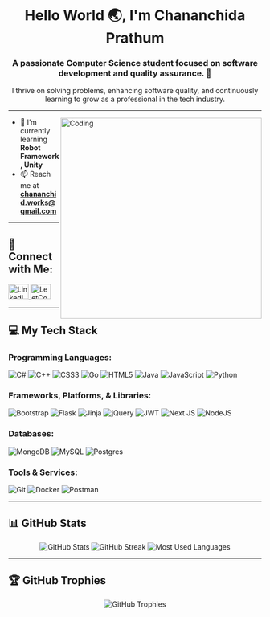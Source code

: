 <h1 align="center">Hello World 🌏, I'm Chananchida Prathum</h1>
<h3 align="center">A passionate Computer Science student focused on software development and quality assurance. 🚀</h3>
<p align="center">
I thrive on solving problems, enhancing software quality, and continuously learning to grow as a professional in the tech industry.  
</p>

---

<img align="right" alt="Coding" width="400" src="https://64.media.tumblr.com/c70e8fcdf61a132a873f99db163896a2/tumblr_o48ggtdpJA1sfmahro1_400.gifv">

- 🌱 I’m currently learning **Robot Framework, Unity**  
- 📫 Reach me at **chananchid.works@gmail.com**

---

<h2 align="left">🌟 Connect with Me:</h2>
<p align="left">
<a href="https://linkedin.com/in/chananchida-prathum" target="_blank">
<img src="https://raw.githubusercontent.com/rahuldkjain/github-profile-readme-generator/master/src/images/icons/Social/linked-in-alt.svg" alt="LinkedIn" height="30" width="40" />
</a>
<a href="https://leetcode.com/u/minddymind/" target="_blank">
<img src="https://raw.githubusercontent.com/rahuldkjain/github-profile-readme-generator/master/src/images/icons/Social/leet-code.svg" alt="LeetCode" height="30" width="40" />
</a>
</p>

---

## 💻 My Tech Stack

### **Programming Languages:**
![C#](https://img.shields.io/badge/c%23-%23239120.svg?style=flat&logo=csharp&logoColor=white) 
![C++](https://img.shields.io/badge/c++-%2300599C.svg?style=flat&logo=c%2B%2B&logoColor=white) 
![CSS3](https://img.shields.io/badge/css3-%231572B6.svg?style=flat&logo=css3&logoColor=white) 
![Go](https://img.shields.io/badge/go-%2300ADD8.svg?style=flat&logo=go&logoColor=white) 
![HTML5](https://img.shields.io/badge/html5-%23E34F26.svg?style=flat&logo=html5&logoColor=white) 
![Java](https://img.shields.io/badge/java-%23ED8B00.svg?style=flat&logo=openjdk&logoColor=white) 
![JavaScript](https://img.shields.io/badge/javascript-%23323330.svg?style=flat&logo=javascript&logoColor=%23F7DF1E) 
![Python](https://img.shields.io/badge/python-3670A0?style=flat&logo=python&logoColor=ffdd54)

### **Frameworks, Platforms, & Libraries:**
![Bootstrap](https://img.shields.io/badge/bootstrap-%238511FA.svg?style=flat&logo=bootstrap&logoColor=white) 
![Flask](https://img.shields.io/badge/flask-%23000.svg?style=flat&logo=flask&logoColor=white) 
![Jinja](https://img.shields.io/badge/jinja-white.svg?style=flat&logo=jinja&logoColor=black) 
![jQuery](https://img.shields.io/badge/jquery-%230769AD.svg?style=flat&logo=jquery&logoColor=white) 
![JWT](https://img.shields.io/badge/JWT-black?style=flat&logo=JSON%20web%20tokens) 
![Next JS](https://img.shields.io/badge/Next-black?style=flat&logo=next.js&logoColor=white) 
![NodeJS](https://img.shields.io/badge/node.js-6DA55F?style=flat&logo=node.js&logoColor=white) 

### **Databases:**
![MongoDB](https://img.shields.io/badge/MongoDB-%234ea94b.svg?style=flat&logo=mongodb&logoColor=white)
![MySQL](https://img.shields.io/badge/mysql-4479A1.svg?style=flat&logo=mysql&logoColor=white)
![Postgres](https://img.shields.io/badge/postgres-%23316192.svg?style=flat&logo=postgresql&logoColor=white)

### **Tools & Services:**
![Git](https://img.shields.io/badge/git-%23F05033.svg?style=flat&logo=git&logoColor=white)
![Docker](https://img.shields.io/badge/docker-%230db7ed.svg?style=flat&logo=docker&logoColor=white)
![Postman](https://img.shields.io/badge/Postman-FF6C37?style=flat&logo=postman&logoColor=white)

---

## 📊 GitHub Stats

<p align="center">
  <img src="https://github-readme-stats.vercel.app/api?username=minddymind&theme=dark&hide_border=false&include_all_commits=true&count_private=true" alt="GitHub Stats" />
  <img src="https://github-readme-streak-stats.herokuapp.com/?user=minddymind&theme=dark&hide_border=false" alt="GitHub Streak" />
  <img src="https://github-readme-stats.vercel.app/api/top-langs/?username=minddymind&theme=dark&hide_border=false&include_all_commits=true&count_private=true&layout=compact" alt="Most Used Languages" />
</p>

---

## 🏆 GitHub Trophies
<p align="center">
  <img src="https://github-profile-trophy.vercel.app/?username=minddymind&theme=radical&no-frame=false&no-bg=true&margin-w=4" alt="GitHub Trophies" />
</p>
